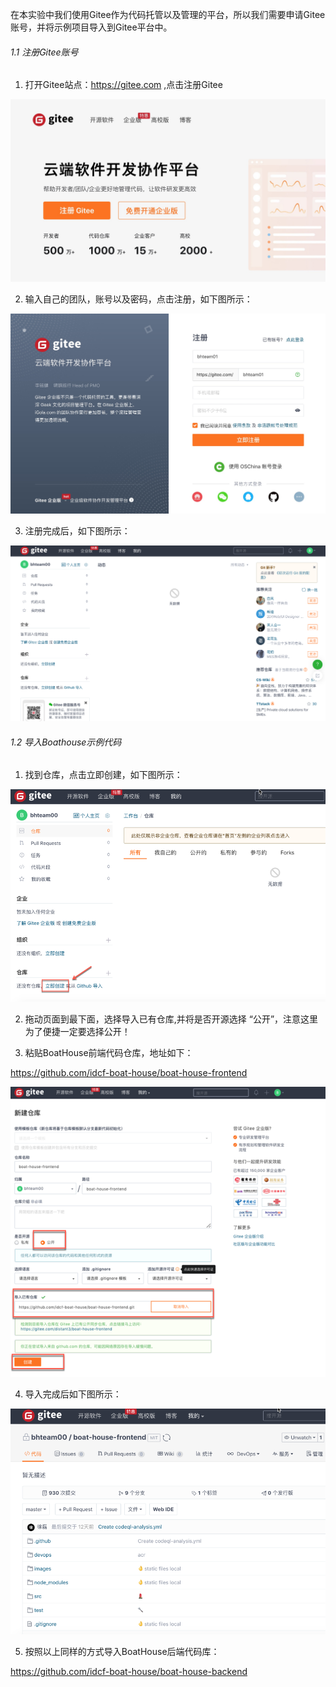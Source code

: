 在本实验中我们使用Gitee作为代码托管以及管理的平台，所以我们需要申请Gitee账号，并将示例项目导入到Gitee平台中。


###### 1.1 注册Gitee账号


1. 打开Gitee站点：https://gitee.com ,点击注册Gitee

![image.png](images/gitee01.jpg)

2. 输入自己的团队，账号以及密码，点击注册，如下图所示：

![image.png](images/gitee02.jpg)

3. 注册完成后，如下图所示：

![image.png](images/gitee03.png)




###### 1.2 导入Boathouse示例代码

1. 找到仓库，点击立即创建，如下图所示：

![image.png](images/gitee06.png)

2. 拖动页面到最下面，选择导入已有仓库,并将是否开源选择 “公开”，注意这里为了便捷一定要选择公开！

3. 粘贴BoatHouse前端代码仓库，地址如下：

https://github.com/idcf-boat-house/boat-house-frontend


![image.png](images/gitee11.png)

4. 导入完成后如下图所示：

![image.png](images/gitee09.png)

5. 按照以上同样的方式导入BoatHouse后端代码库：

https://github.com/idcf-boat-house/boat-house-backend


